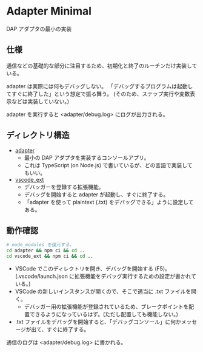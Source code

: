 # Adapter Minimal

DAP アダプタの最小の実装

## 仕様

通信などの基礎的な部分に注目するため、初期化と終了のルーチンだけ実装している。

adapter は実際には何もデバッグしない。
「デバッグするプログラムは起動してすぐに終了した」という想定で振る舞う。
(そのため、ステップ実行や変数表示などは実装していない。)

adapter を実行すると <adapter/debug.log> にログが出力される。

## ディレクトリ構造

- [adapter](./adapter)
    - 最小の DAP アダプタを実装するコンソールアプリ。
    - これは TypeScript (on Node.js) で書いているが、どの言語で実装してもいい。
- [vscode_ext](./vscode_ext)
    - デバッガーを登録する拡張機能。
    - デバッグを開始すると adapter が起動し、すぐに終了する。
    - 「adapter を使って plaintext (.txt) をデバッグできる」ように設定してある。

## 動作確認

```sh
# node_modules を復元する。
cd adapter && npm ci && cd ..
cd vscode_ext && npm ci && cd ..
```

- VSCode でこのディレクトリを開き、デバッグを開始する (F5)。(.vscode/launch.json に拡張機能をデバッグ実行するための設定が書かれている。)
- VSCode の新しいインスタンスが開くので、そこで適当に .txt ファイルを開く。
    - デバッガー用の拡張機能が登録されているため、ブレークポイントを配置できるようになっているはず。(ただし配置しても機能しない。)
- .txt ファイルをデバッグを開始すると、「デバッグコンソール」に何かメッセージが出て、すぐに終了する。

通信のログは <adapter/debug.log> に書かれる。
